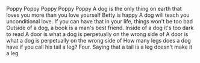 Poppy
Poppy
Poppy
Poppy
Poppy
A dog is the only thing on earth that loves you more than you love yourself
Betty is happy
A dog will teach you unconditional love. If you can have that in your life, things won't be too bad
Outside of a dog, a book is a man's best friend. Inside of a dog it's too dark to read
A door is what a dog is perpetually on the wrong side of
A door is what a dog is perpetually on the wrong side of
How many legs does a dog have if you call his tail a leg? Four. Saying that a tail is a leg doesn't make it a leg
